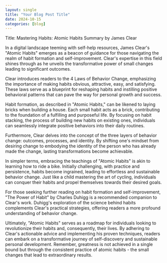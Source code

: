 ```yaml
---
layout: single
title: "Your Blog Post Title"
date: 2024-10-15
categories: [blog]
---
```

Title: Mastering Habits: Atomic Habits Summary by James Clear

In a digital landscape teeming with self-help resources, James Clear's "Atomic Habits" emerges as a beacon of guidance for those navigating the realm of habit formation and self-improvement. Clear's expertise in this field shines through as he unveils the transformative power of small changes leading to significant outcomes.

 Clear introduces readers to the 4 Laws of Behavior Change, emphasizing the importance of making habits obvious, attractive, easy, and satisfying. These laws serve as a blueprint for reshaping habits and instilling positive behavioral patterns that can pave the way for personal growth and success.

Habit formation, as described in "Atomic Habits," can be likened to laying bricks when building a house. Each small habit acts as a brick, contributing to the foundation of a fulfilling and purposeful life. By focusing on habit stacking, the process of building new habits on existing ones, individuals can seamlessly integrate positive behaviors into their daily routines.

Furthermore, Clear delves into the concept of the three layers of behavior change: outcomes, processes, and identity. By shifting one's mindset from desiring change to embodying the identity of the person who has already made the change, lasting transformations become achievable.

In simpler terms, embracing the teachings of "Atomic Habits" is akin to learning how to ride a bike. Initially challenging, with practice and persistence, habits become ingrained, leading to effortless and sustainable behavior change. Just like a child mastering the art of cycling, individuals can conquer their habits and propel themselves towards their desired goals.

For those seeking further reading on habit formation and self-improvement, "The Power of Habit" by Charles Duhigg is a recommended companion to Clear's work. Duhigg's exploration of the science behind habits complements Clear's practical strategies, offering readers a more profound understanding of behavior change.

Ultimately, "Atomic Habits" serves as a roadmap for individuals looking to revolutionize their habits and, consequently, their lives. By adhering to Clear's actionable advice and implementing his proven techniques, readers can embark on a transformative journey of self-discovery and sustainable personal development. Remember, greatness is not achieved in a single bound but through the consistent practice of atomic habits - the small changes that lead to extraordinary results.

